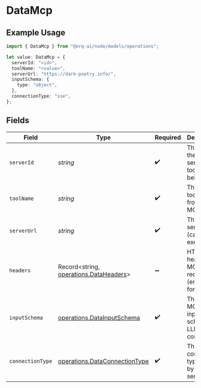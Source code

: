# DataMcp

## Example Usage

```typescript
import { DataMcp } from "@orq-ai/node/models/operations";

let value: DataMcp = {
  serverId: "<id>",
  toolName: "<value>",
  serverUrl: "https://dark-poetry.info/",
  inputSchema: {
    type: "object",
  },
  connectionType: "sse",
};
```

## Fields

| Field                                                                            | Type                                                                             | Required                                                                         | Description                                                                      |
| -------------------------------------------------------------------------------- | -------------------------------------------------------------------------------- | -------------------------------------------------------------------------------- | -------------------------------------------------------------------------------- |
| `serverId`                                                                       | *string*                                                                         | :heavy_check_mark:                                                               | The ID of the MCP server this tool belongs to                                    |
| `toolName`                                                                       | *string*                                                                         | :heavy_check_mark:                                                               | The original tool name from the MCP server                                       |
| `serverUrl`                                                                      | *string*                                                                         | :heavy_check_mark:                                                               | The MCP server URL (cached for execution)                                        |
| `headers`                                                                        | Record<string, [operations.DataHeaders](../../models/operations/dataheaders.md)> | :heavy_minus_sign:                                                               | HTTP headers for MCP server requests (encrypted format)                          |
| `inputSchema`                                                                    | [operations.DataInputSchema](../../models/operations/datainputschema.md)         | :heavy_check_mark:                                                               | The original MCP tool input schema for LLM conversion                            |
| `connectionType`                                                                 | [operations.DataConnectionType](../../models/operations/dataconnectiontype.md)   | :heavy_check_mark:                                                               | The connection type used by the MCP server                                       |
